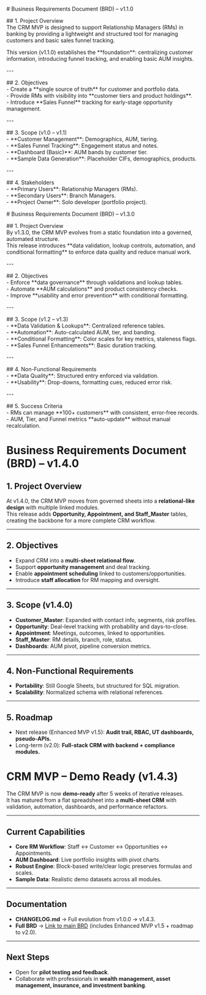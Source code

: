 \# Business Requirements Document (BRD) – v1.1.0

\#\# 1\. Project Overview  
The CRM MVP is designed to support Relationship Managers (RMs) in banking by providing a lightweight and structured tool for managing customers and basic sales funnel tracking.  

This version (v1.1.0) establishes the \*\*foundation\*\*: centralizing customer information, introducing funnel tracking, and enabling basic AUM insights.  

\---

\#\# 2\. Objectives  
\- Create a \*\*single source of truth\*\* for customer and portfolio data.    
\- Provide RMs with visibility into \*\*customer tiers and product holdings\*\*.    
\- Introduce \*\*Sales Funnel\*\* tracking for early-stage opportunity management.  

\---

\#\# 3\. Scope (v1.0 – v1.1)  
\- \*\*Customer Management\*\*: Demographics, AUM, tiering.    
\- \*\*Sales Funnel Tracking\*\*: Engagement status and notes.    
\- \*\*Dashboard (Basic)\*\*: AUM bands by customer tier.    
\- \*\*Sample Data Generation\*\*: Placeholder CIFs, demographics, products.  

\---

\#\# 4\. Stakeholders  
\- \*\*Primary Users\*\*: Relationship Managers (RMs).    
\- \*\*Secondary Users\*\*: Branch Managers.    
\- \*\*Project Owner\*\*: Solo developer (portfolio project).  

\# Business Requirements Document (BRD) – v1.3.0

\#\# 1\. Project Overview  
By v1.3.0, the CRM MVP evolves from a static foundation into a governed, automated structure.    
This release introduces \*\*data validation, lookup controls, automation, and conditional formatting\*\* to enforce data quality and reduce manual work.  

\---

\#\# 2\. Objectives  
\- Enforce \*\*data governance\*\* through validations and lookup tables.    
\- Automate \*\*AUM calculations\*\* and product consistency checks.    
\- Improve \*\*usability and error prevention\*\* with conditional formatting.  

\---

\#\# 3\. Scope (v1.2 – v1.3)  
\- \*\*Data Validation & Lookups\*\*: Centralized reference tables.    
\- \*\*Automation\*\*: Auto-calculated AUM, tier, and banding.    
\- \*\*Conditional Formatting\*\*: Color scales for key metrics, staleness flags.    
\- \*\*Sales Funnel Enhancements\*\*: Basic duration tracking.  

\---

\#\# 4\. Non-Functional Requirements  
\- \*\*Data Quality\*\*: Structured entry enforced via validation.    
\- \*\*Usability\*\*: Drop-downs, formatting cues, reduced error risk.  

\---

\#\# 5\. Success Criteria  
\- RMs can manage \*\*100+ customers\*\* with consistent, error-free records.    
\- AUM, Tier, and Funnel metrics \*\*auto-update\*\* without manual recalculation.  

# Business Requirements Document (BRD) – v1.4.0

## 1. Project Overview
At v1.4.0, the CRM MVP moves from governed sheets into a **relational-like design** with multiple linked modules.  
This release adds **Opportunity, Appointment, and Staff_Master** tables, creating the backbone for a more complete CRM workflow.  

---

## 2. Objectives
- Expand CRM into a **multi-sheet relational flow**.  
- Support **opportunity management** and deal tracking.  
- Enable **appointment scheduling** linked to customers/opportunities.  
- Introduce **staff allocation** for RM mapping and oversight.  

---

## 3. Scope (v1.4.0)
- **Customer_Master**: Expanded with contact info, segments, risk profiles.  
- **Opportunity**: Deal-level tracking with probability and days-to-close.  
- **Appointment**: Meetings, outcomes, linked to opportunities.  
- **Staff_Master**: RM details, branch, role, status.  
- **Dashboards**: AUM pivot, pipeline conversion metrics.  

---

## 4. Non-Functional Requirements
- **Portability**: Still Google Sheets, but structured for SQL migration.  
- **Scalability**: Normalized schema with relational references.  

---

## 5. Roadmap
- Next release (Enhanced MVP v1.5): **Audit trail, RBAC, UT dashboards, pseudo-APIs.**  
- Long-term (v2.0): **Full-stack CRM with backend + compliance modules.**  


# CRM MVP – Demo Ready (v1.4.3)

The CRM MVP is now **demo-ready** after 5 weeks of iterative releases.  
It has matured from a flat spreadsheet into a **multi-sheet CRM** with validation, automation, dashboards, and performance refactors.

---

## Current Capabilities
- **Core RM Workflow**: Staff ↔ Customer ↔ Opportunities ↔ Appointments.  
- **AUM Dashboard**: Live portfolio insights with pivot charts.  
- **Robust Engine**: Block-based write/clear logic preserves formulas and scales.  
- **Sample Data**: Realistic demo datasets across all modules.  

---

## Documentation
- **CHANGELOG.md** → Full evolution from v1.0.0 → v1.4.3.  
- **Full BRD** → [Link to main BRD](./BRD.md) (includes Enhanced MVP v1.5 + roadmap to v2.0).  

---

## Next Steps
- Open for **pilot testing and feedback**.  
- Collaborate with professionals in **wealth management, asset management, insurance, and investment banking**.  
